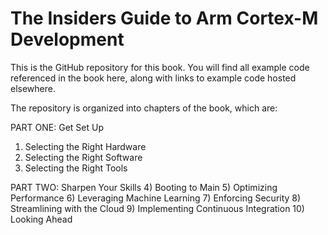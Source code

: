 # The Insiders Guide to Arm Cortex-M Development
This is the GitHub repository for this book. You will find all example code referenced in the book here, along with links to example code hosted elsewhere.

The repository is organized into chapters of the book, which are:

PART ONE: Get Set Up
1) Selecting the Right Hardware 
2) Selecting the Right Software
3) Selecting the Right Tools

PART TWO: Sharpen Your Skills 
4) Booting to Main
5) Optimizing Performance
6) Leveraging Machine Learning
7) Enforcing Security
8) Streamlining with the Cloud
9) Implementing Continuous Integration
10) Looking Ahead


